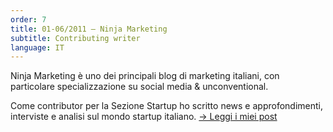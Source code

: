 ```yaml
---
order: 7
title: 01-06/2011 — Ninja Marketing
subtitle: Contributing writer
language: IT
---
```


Ninja Marketing &egrave; uno dei principali blog di marketing italiani, con particolare specializzazione su social media &amp; unconventional.</p><p>Come contributor per la Sezione Startup ho scritto news e approfondimenti, interviste e analisi sul mondo startup italiano. <a href="http://www.ninjamarketing.it/author/alessandro-ditecco/">&rarr; Leggi i miei post</a>
